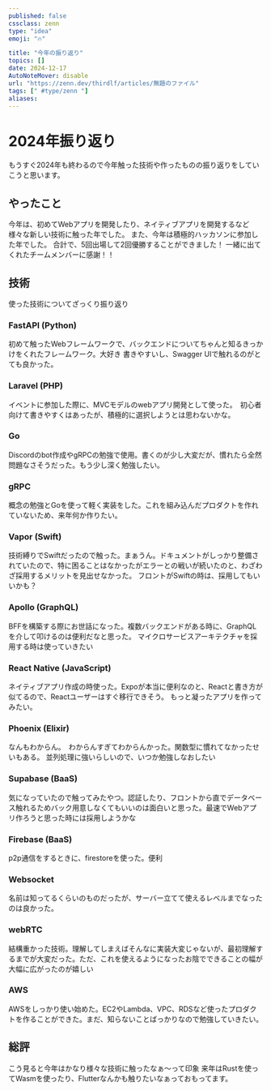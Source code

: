 ```yaml
---
published: false
cssclass: zenn
type: "idea"
emoji: "🔥"

title: "今年の振り返り"
topics: []
date: 2024-12-17
AutoNoteMover: disable
url: "https://zenn.dev/thirdlf/articles/無題のファイル"
tags: [" #type/zenn "]
aliases: 
---
```

# 2024年振り返り
もうすぐ2024年も終わるので今年触った技術や作ったものの振り返りをしていこうと思います。

## やったこと
今年は、初めてWebアプリを開発したり、ネイティブアプリを開発するなど様々な新しい技術に触った年でした。
また、今年は積極的ハッカソンに参加した年でした。
合計で、5回出場して2回優勝することができました！
一緒に出てくれたチームメンバーに感謝！！

## 技術
使った技術についてざっくり振り返り

### FastAPI (Python)
初めて触ったWebフレームワークで、バックエンドについてちゃんと知るきっかけをくれたフレームワーク。大好き
書きやすいし、Swagger UIで触れるのがとても良かった。

### Laravel (PHP)
イベントに参加した際に、MVCモデルのwebアプリ開発として使った。　初心者向けて書きやすくはあったが、積極的に選択しようとは思わないかな。

### Go
Discordのbot作成やgRPCの勉強で使用。書くのが少し大変だが、慣れたら全然問題なさそうだった。もう少し深く勉強したい。

### gRPC
概念の勉強とGoを使って軽く実装をした。これを組み込んだプロダクトを作れていないため、来年何か作りたい。

### Vapor (Swift)
技術縛りでSwiftだったので触った。まぁうん。ドキュメントがしっかり整備されていたので、特に困ることはなかったがエラーとの戦いが続いたのと、わざわざ採用するメリットを見出せなかった。
フロントがSwiftの時は、採用してもいいかも？

### Apollo (GraphQL)
BFFを構築する際にお世話になった。複数バックエンドがある時に、GraphQLを介して叩けるのは便利だなと思った。
マイクロサービスアーキテクチャを採用する時は使っていきたい

### React Native (JavaScript)
ネイティブアプリ作成の時使った。Expoが本当に便利なのと、Reactと書き方が似てるので、Reactユーザーはすぐ移行できそう。
もっと凝ったアプリを作ってみたい。

### Phoenix (Elixir)
なんもわからん。　わからんすぎてわからんかった。関数型に慣れてなかったせいもある。
並列処理に強いらしいので、いつか勉強しなおしたい

### Supabase (BaaS)
気になっていたので触ってみたやつ。認証したり、フロントから直でデータベース触れるためバック用意しなくてもいいのは面白いと思った。最速でWebアプリ作ろうと思った時には採用しようかな

### Firebase (BaaS)
p2p通信をするときに、firestoreを使った。便利

### Websocket
名前は知ってるくらいのものだったが、サーバー立てて使えるレベルまでなったのは良かった。

### webRTC
結構重かった技術。理解してしまえばそんなに実装大変じゃないが、最初理解するまでが大変だった。ただ、これを使えるようになったお陰でできることの幅が大幅に広がったのが嬉しい

### AWS 
AWSをしっかり使い始めた。EC2やLambda、VPC、RDSなど使ったプロダクトを作ることができた。まだ、知らないことばっかりなので勉強していきたい。

## 総評
こう見ると今年はかなり様々な技術に触ったなぁ〜って印象
来年はRustを使ってWasmを使ったり、Flutterなんかも触りたいなぁっておもってます。









